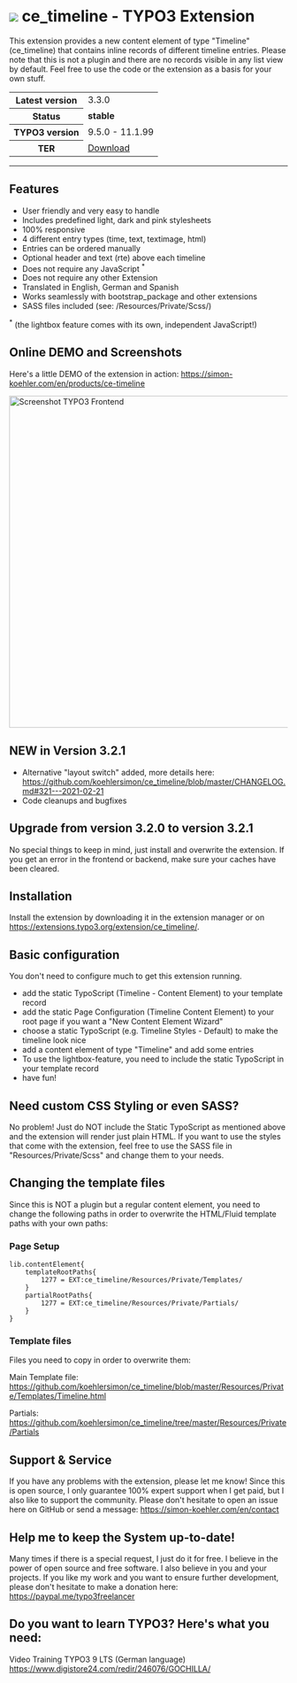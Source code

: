 # ![](https://github.com/koehlersimon/ce_timeline/blob/master/ext_icon.png?raw=true) ce_timeline - TYPO3 Extension

This extension provides a new content element of type "Timeline" (ce_timeline) that contains inline records of different timeline entries. Please note that this is not a plugin and there are no records visible in any list view by default. Feel free to use the code or the extension as a basis for your own stuff.

<table border="0">
    <tr>
        <th>Latest version</b></th>
        <td>3.3.0</td>
    </tr>
    <tr>
        <th>Status</b></th>
        <td><strong>stable</strong></td>
    </tr>
    <tr>
        <th>TYPO3 version</b></th>
        <td>9.5.0 - 11.1.99</td>
    </tr>
    <tr>
        <th>TER</b></th>
        <td><a href="https://extensions.typo3.org/extension/ce_timeline/">Download</a></td>
    </tr>
</table>

<hr>

## Features

- User friendly and very easy to handle
- Includes predefined light, dark and pink stylesheets
- 100% responsive
- 4 different entry types (time, text, textimage, html)
- Entries can be ordered manually
- Optional header and text (rte) above each timeline
- Does not require any JavaScript <sup>*</sup>
- Does not require any other Extension
- Translated in English, German and Spanish
- Works seamlessly with bootstrap_package and other extensions
- SASS files included (see: /Resources/Private/Scss/)

<sup>*</sup> (the lightbox feature comes with its own, independent JavaScript!)

## Online DEMO and Screenshots
Here's a little DEMO of the extension in action:
https://simon-koehler.com/en/products/ce-timeline

<img width="600" src="https://simon-koehler.com/fileadmin/_processed_/2/2/csm_ce-timeline-preview_4b69c7cdba.jpg" alt="Screenshot TYPO3 Frontend">

## NEW in Version 3.2.1
- Alternative "layout switch" added, more details here: https://github.com/koehlersimon/ce_timeline/blob/master/CHANGELOG.md#321---2021-02-21
- Code cleanups and bugfixes

## Upgrade from version 3.2.0 to version 3.2.1
No special things to keep in mind, just install and overwrite the extension. If you get an error in the frontend or backend, make sure your caches have been cleared.

## Installation

Install the extension by downloading it in the extension manager or on https://extensions.typo3.org/extension/ce_timeline/.

## Basic configuration

You don't need to configure much to get this extension running.

- add the static TypoScript (Timeline - Content Element) to your template record
- add the static Page Configuration (Timeline Content Element) to your root page if you want a "New Content Element Wizard"
- choose a static TypoScript (e.g. Timeline Styles - Default) to make the timeline look nice
- add a content element of type "Timeline" and add some entries
- To use the lightbox-feature, you need to include the static TypoScript in your template record
- have fun!

## Need custom CSS Styling or even SASS?

No problem! Just do NOT include the Static TypoScript as mentioned above and the extension will render just plain HTML. If you want to use the styles that come with the extension, feel free to use the SASS file in "Resources/Private/Scss" and change them to your needs.

## Changing the template files

Since this is NOT a plugin but a regular content element, you need to change the following paths in order to overwrite the HTML/Fluid template paths with your own paths:

### Page Setup

```
lib.contentElement{
    templateRootPaths{
        1277 = EXT:ce_timeline/Resources/Private/Templates/
    }
    partialRootPaths{
        1277 = EXT:ce_timeline/Resources/Private/Partials/
    }
}
```

### Template files

Files you need to copy in order to overwrite them:

Main Template file:
https://github.com/koehlersimon/ce_timeline/blob/master/Resources/Private/Templates/Timeline.html

Partials:
https://github.com/koehlersimon/ce_timeline/tree/master/Resources/Private/Partials

## Support & Service

If you have any problems with the extension, please let me know! Since this is open source, I only guarantee 100% expert support when I get paid, but I also like to support the community. Please don't hesitate to open an issue here on GitHub or send a message: https://simon-koehler.com/en/contact

## Help me to keep the System up-to-date!

Many times if there is a special request, I just do it for free. I believe in the power of open source and free software. I also believe in you and your projects. If you like my work and you want to ensure further development, please don't hesitate to make a donation here: https://paypal.me/typo3freelancer

## Do you want to learn TYPO3? Here's what you need:
Video Training TYPO3 9 LTS (German language)
https://www.digistore24.com/redir/246076/GOCHILLA/
